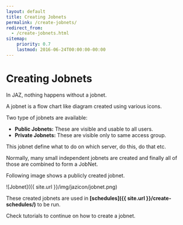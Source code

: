 ```yaml
---
layout: default
title: Creating Jobnets
permalink: /create-jobnets/
redirect_from:
  - /create-jobnets.html
sitemap:
    priority: 0.7
    lastmod: 2016-06-24T00:00:00-00:00
---
```


# <i class="fa fa-list-alt"></i> Creating Jobnets

In JAZ, nothing happens without a jobnet.

A jobnet is a flow chart like diagram created using various icons.

Two type of jobnets are available:

*   **Public Jobnets:** These are visible and usable to all users.
*   **Private Jobnets:** These are visible only to same access group.

This jobnet define what to do on which server, do this, do that etc.

Normally, many small independent jobnets are created and finally all of those are combined to form a JobNet.

Following image shows a publicly created jobnet.

![Jobnet]({{ site.url }}/img/jazicon/jobnet.png)

These created jobnets are used in **[schedules]({{ site.url }}/create-schedules/)** to be run.

Check tutorials to continue on how to create a jobnet.